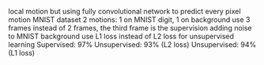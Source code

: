 local motion but using fully convolutional network to predict every pixel motion
MNIST dataset
2 motions: 1 on MNIST digit, 1 on background
use 3 frames instead of 2 frames, the third frame is the supervision
adding noise to MNIST background
use L1 loss instead of L2 loss for unsupervised learning
Supervised: 97%
Unsupervised: 93% (L2 loss)
Unsupervised: 94% (L1 loss)